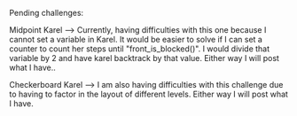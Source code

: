Pending challenges:

Midpoint Karel --> Currently, having difficulties with this one because I cannot set a variable in Karel. It would be easier to solve if I can set a counter to count her steps until "front_is_blocked()". I would divide that variable by 2 and have karel backtrack by that value. Either way I will post what I have..

Checkerboard Karel --> I am also having difficulties with this challenge due to having to factor in the layout of different levels. Either way I will post what I have.


